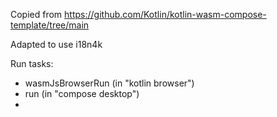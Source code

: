 Copied from https://github.com/Kotlin/kotlin-wasm-compose-template/tree/main

Adapted to use i18n4k

Run tasks:
* wasmJsBrowserRun (in "kotlin browser")
* run (in "compose desktop")
* 